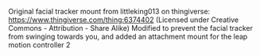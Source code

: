 Original facial tracker mount from littleking013 on thingiverse: https://www.thingiverse.com/thing:6374402 (Licensed under Creative Commons - Attribution - Share Alike)
Modified to prevent the facial tracker from swinging towards you, and added an attachment mount for the leap motion controller 2
